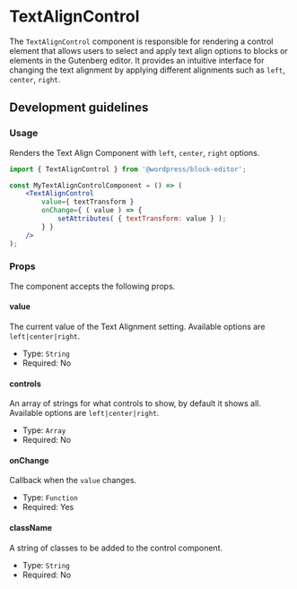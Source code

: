 # TextAlignControl

The `TextAlignControl` component is responsible for rendering a control element that allows users to select and apply text align options to blocks or elements in the Gutenberg editor. It provides an intuitive interface for changing the text alignment by applying different alignments such as `left`, `center`, `right`.

## Development guidelines

### Usage

Renders the Text Align Component with `left`, `center`, `right` options.

```jsx
import { TextAlignControl } from '@wordpress/block-editor';

const MyTextAlignControlComponent = () => (
	<TextAlignControl
		value={ textTransform }
		onChange={ ( value ) => {
			setAttributes( { textTransform: value } );
		} }
	/>
);
```

### Props

The component accepts the following props.

#### value

The current value of the Text Alignment setting. Available options are `left|center|right`.

-   Type: `String`
-   Required: No

#### controls

An array of strings for what controls to show, by default it shows all. Available options are `left|center|right`.

-   Type: `Array`
-   Required: No

#### onChange

Callback when the `value` changes.

-   Type: `Function`
-   Required: Yes

#### className

A string of classes to be added to the control component.

-   Type: `String`
-   Required: No
